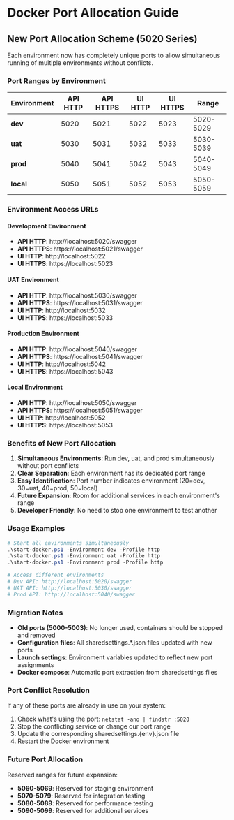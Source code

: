 # Docker Port Allocation Guide

## New Port Allocation Scheme (5020 Series)

Each environment now has completely unique ports to allow simultaneous running of multiple environments without conflicts.

### Port Ranges by Environment

| Environment | API HTTP | API HTTPS | UI HTTP | UI HTTPS | Range    |
|-------------|----------|-----------|---------|----------|----------|
| **dev**     | 5020     | 5021      | 5022    | 5023     | 5020-5029|
| **uat**     | 5030     | 5031      | 5032    | 5033     | 5030-5039|
| **prod**    | 5040     | 5041      | 5042    | 5043     | 5040-5049|
| **local**   | 5050     | 5051      | 5052    | 5053     | 5050-5059|

### Environment Access URLs

#### Development Environment
- **API HTTP**: http://localhost:5020/swagger
- **API HTTPS**: https://localhost:5021/swagger
- **UI HTTP**: http://localhost:5022
- **UI HTTPS**: https://localhost:5023

#### UAT Environment
- **API HTTP**: http://localhost:5030/swagger
- **API HTTPS**: https://localhost:5031/swagger
- **UI HTTP**: http://localhost:5032
- **UI HTTPS**: https://localhost:5033

#### Production Environment
- **API HTTP**: http://localhost:5040/swagger
- **API HTTPS**: https://localhost:5041/swagger
- **UI HTTP**: http://localhost:5042
- **UI HTTPS**: https://localhost:5043

#### Local Environment
- **API HTTP**: http://localhost:5050/swagger
- **API HTTPS**: https://localhost:5051/swagger
- **UI HTTP**: http://localhost:5052
- **UI HTTPS**: https://localhost:5053

### Benefits of New Port Allocation

1. **Simultaneous Environments**: Run dev, uat, and prod simultaneously without port conflicts
2. **Clear Separation**: Each environment has its dedicated port range
3. **Easy Identification**: Port number indicates environment (20=dev, 30=uat, 40=prod, 50=local)
4. **Future Expansion**: Room for additional services in each environment's range
5. **Developer Friendly**: No need to stop one environment to test another

### Usage Examples

```powershell
# Start all environments simultaneously
.\start-docker.ps1 -Environment dev -Profile http
.\start-docker.ps1 -Environment uat -Profile http  
.\start-docker.ps1 -Environment prod -Profile http

# Access different environments
# Dev API: http://localhost:5020/swagger
# UAT API: http://localhost:5030/swagger
# Prod API: http://localhost:5040/swagger
```

### Migration Notes

- **Old ports (5000-5003)**: No longer used, containers should be stopped and removed
- **Configuration files**: All sharedsettings.*.json files updated with new ports
- **Launch settings**: Environment variables updated to reflect new port assignments
- **Docker compose**: Automatic port extraction from sharedsettings files

### Port Conflict Resolution

If any of these ports are already in use on your system:

1. Check what's using the port: `netstat -ano | findstr :5020`
2. Stop the conflicting service or change our port range
3. Update the corresponding sharedsettings.{env}.json file
4. Restart the Docker environment

### Future Port Allocation

Reserved ranges for future expansion:

- **5060-5069**: Reserved for staging environment
- **5070-5079**: Reserved for integration testing
- **5080-5089**: Reserved for performance testing
- **5090-5099**: Reserved for additional services
